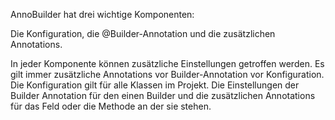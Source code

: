 AnnoBuilder hat drei wichtige Komponenten:
<p>
Die Konfiguration, die @Builder-Annotation und die zusätzlichen Annotations.
</p>
<p>
In jeder Komponente können zusätzliche Einstellungen getroffen werden.
Es gilt immer zusätzliche Annotations vor Builder-Annotation vor Konfiguration.
Die Konfiguration gilt für alle Klassen im Projekt. Die Einstellungen der Builder Annotation für den einen Builder und die zusätzlichen Annotations für das Feld oder die Methode an der sie stehen.
</p>
